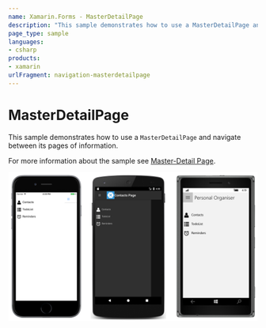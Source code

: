 ```yaml
---
name: Xamarin.Forms - MasterDetailPage
description: "This sample demonstrates how to use a MasterDetailPage and navigate between its pages of information (navigation)"
page_type: sample
languages:
- csharp
products:
- xamarin
urlFragment: navigation-masterdetailpage
---
```

# MasterDetailPage

This sample demonstrates how to use a `MasterDetailPage` and navigate between its pages of information.

For more information about the sample see [Master-Detail Page](https://docs.microsoft.com/xamarin/xamarin-forms/app-fundamentals/navigation/master-detail-page).

![MasterDetailPage application screenshot](Screenshots/01All.png "MasterDetailPage application screenshot")

